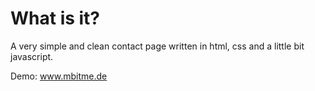 What is it?
=================

A very simple and clean contact page written 
in html, css and a little bit javascript.

Demo: www.mbitme.de 




